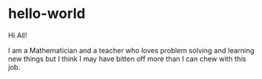 
# hello-world

Hi All! 

I am a Mathematician and a teacher who loves problem solving and learning new things but I think I may have bitten off more than I can chew with this job.

